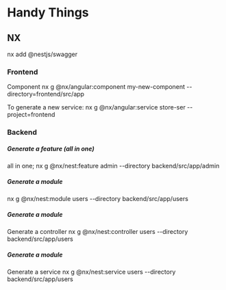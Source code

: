 # Handy Things

## NX
nx add @nestjs/swagger

### Frontend
Component
nx g @nx/angular:component my-new-component --directory=frontend/src/app

To generate a new service:
nx g @nx/angular:service store-ser --project=frontend

### Backend

##### Generate a feature (all in one)
 all in one; nx g @nx/nest:feature admin --directory backend/src/app/admin

##### Generate a module
nx g @nx/nest:module users --directory backend/src/app/users
##### Generate a module
 Generate a controller
nx g @nx/nest:controller users --directory backend/src/app/users
##### Generate a module
 Generate a service
nx g @nx/nest:service users --directory backend/src/app/users